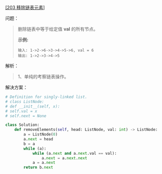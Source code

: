 [[203 移除链表元素]](https://leetcode-cn.com/problems/remove-linked-list-elements/)

问题：

> 删除链表中等于给定值 **val** 的所有节点。
>
> **示例:**
>
> ```
> 输入: 1->2->6->3->4->5->6, val = 6
> 输出: 1->2->3->4->5
> ```



解析：

> 1、单纯的考察链表操作。



解决方案：

```python
# Definition for singly-linked list.
# class ListNode:
# def __init__(self, x):
# self.val = x
# self.next = None

class Solution:
    def removeElements(self, head: ListNode, val: int) -> ListNode:
        a = ListNode(0)
        a.next = head
        b = a
        while (a):
            while (a.next and a.next.val == val):
                a.next = a.next.next
            a = a.next
        return b.next
```

